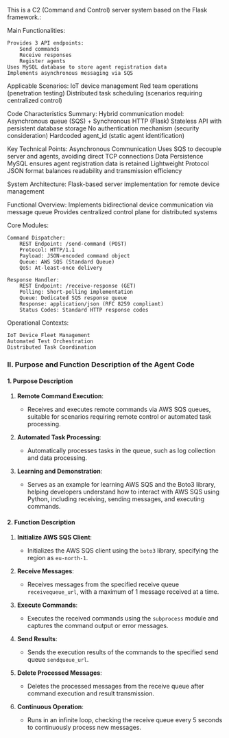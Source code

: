 <!-- <Technical Analysis of Server.pyde - Authored by Tian Jiaqi> -->

This is a C2 (Command and Control) server system based on the Flask framework.:

Main Functionalities:

    Provides 3 API endpoints:
        Send commands
        Receive responses
        Register agents
    Uses MySQL database to store agent registration data
    Implements asynchronous messaging via SQS
Applicable Scenarios:
    IoT device management
    Red team operations (penetration testing)
    Distributed task scheduling (scenarios requiring centralized control)
    
Code Characteristics Summary:
    Hybrid communication model:
        Asynchronous queue (SQS) + Synchronous HTTP (Flask)
    Stateless API with persistent database storage
    No authentication mechanism (security consideration)
    Hardcoded agent_id (static agent identification)

Key Technical Points:
    Asynchronous Communication
        Uses SQS to decouple server and agents, avoiding direct TCP connections
    Data Persistence
        MySQL ensures agent registration data is retained
    Lightweight Protocol
        JSON format balances readability and transmission efficiency 

<!-- <Technical Specification: server_copy.py - Author: Tian Jiaqi> -->

System Architecture:
    Flask-based server implementation for remote device management

Functional Overview:
    Implements bidirectional device communication via message queue
    Provides centralized control plane for distributed systems

Core Modules:

    Command Dispatcher:
        REST Endpoint: /send-command (POST)
        Protocol: HTTP/1.1
        Payload: JSON-encoded command object
        Queue: AWS SQS (Standard Queue)
        QoS: At-least-once delivery

    Response Handler: 
        REST Endpoint: /receive-response (GET)
        Polling: Short-polling implementation
        Queue: Dedicated SQS response queue
        Response: application/json (RFC 8259 compliant)
        Status Codes: Standard HTTP response codes

Operational Contexts:

    IoT Device Fleet Management
    Automated Test Orchestration 
    Distributed Task Coordination
### II. Purpose and Function Description of the Agent Code

#### 1. **Purpose Description**

1. **Remote Command Execution**:

   - Receives and executes remote commands via AWS SQS queues, suitable for scenarios requiring remote control or automated task processing.
2. **Automated Task Processing**:

   - Automatically processes tasks in the queue, such as log collection and data processing.
3. **Learning and Demonstration**:

   - Serves as an example for learning AWS SQS and the Boto3 library, helping developers understand how to interact with AWS SQS using Python, including receiving, sending messages, and executing commands.

#### 2. **Function Description**

1. **Initialize AWS SQS Client**:

   - Initializes the AWS SQS client using the `boto3` library, specifying the region as `eu-north-1`.
2. **Receive Messages**:

   - Receives messages from the specified receive queue `receivequeue_url`, with a maximum of 1 message received at a time.
3. **Execute Commands**:

   - Executes the received commands using the `subprocess` module and captures the command output or error messages.
4. **Send Results**:

   - Sends the execution results of the commands to the specified send queue `sendqueue_url`.
5. **Delete Processed Messages**:

   - Deletes the processed messages from the receive queue after command execution and result transmission.
6. **Continuous Operation**:

   - Runs in an infinite loop, checking the receive queue every 5 seconds to continuously process new messages.
